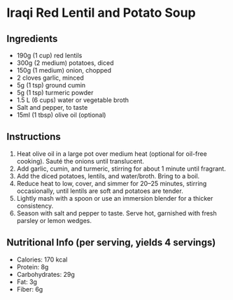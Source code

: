 # Iraqi Red Lentil and Potato Soup

## Ingredients
- 190g (1 cup) red lentils  
- 300g (2 medium) potatoes, diced  
- 150g (1 medium) onion, chopped  
- 2 cloves garlic, minced  
- 5g (1 tsp) ground cumin  
- 5g (1 tsp) turmeric powder  
- 1.5 L (6 cups) water or vegetable broth  
- Salt and pepper, to taste  
- 15ml (1 tbsp) olive oil (optional)  

## Instructions
1. Heat olive oil in a large pot over medium heat (optional for oil-free cooking). Sauté the onions until translucent.
2. Add garlic, cumin, and turmeric, stirring for about 1 minute until fragrant.
3. Add the diced potatoes, lentils, and water/broth. Bring to a boil.
4. Reduce heat to low, cover, and simmer for 20–25 minutes, stirring occasionally, until lentils are soft and potatoes are tender.
5. Lightly mash with a spoon or use an immersion blender for a thicker consistency.
6. Season with salt and pepper to taste. Serve hot, garnished with fresh parsley or lemon wedges.

## Nutritional Info (per serving, yields 4 servings)
- Calories: 170 kcal  
- Protein: 8g  
- Carbohydrates: 29g  
- Fat: 3g  
- Fiber: 6g